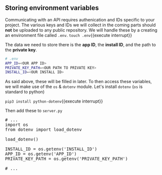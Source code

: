 ## Storing environment variables
Communicating with an API requires authenication and IDs specific to your project. The various keys and IDs we will collect in the coming parts should __not__ be uploaded to any public repository. We will handle these by a creating an environment file called `.env`. 
`touch .env`{{execute interrupt}}

The data we need to store there is the __app ID__, the __install ID__, and the path to the __private key__.  

```bash
# .env
APP_ID=<OUR APP ID>
PRIVATE_KEY_PATH=<OUR PATH TO PRIVATE KEY>
INSTALL_ID=<OUR INSTALL ID>
```

As said above, these will be filled in later. To then access these variables, we will make use of the `os` & `dotenv` module. Let's install `dotenv` (`os` is standard to python)      

`pip3 install python-dotenv`{{execute interrupt}}

Then add these to `server.py`

<pre class="file">
# ...
import os
from dotenv import load_dotenv

load_dotenv()

INSTALL_ID = os.getenv('INSTALL_ID')
APP_ID = os.getenv('APP_ID')
PRIVATE_KEY_PATH = os.getenv('PRIVATE_KEY_PATH')

# ...
</pre> 
